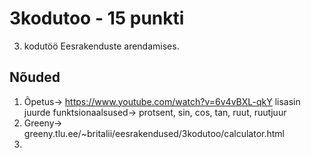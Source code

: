 # 3kodutoo - 15 punkti
3. kodutöö Eesrakenduste arendamises.

## Nõuded

1. Õpetus-> https://www.youtube.com/watch?v=6v4vBXL-qkY lisasin juurde funktsionaalsused-> protsent, sin, cos, tan, ruut, ruutjuur
1. Greeny-> greeny.tlu.ee/~britalii/eesrakendused/3kodutoo/calculator.html
1. 


